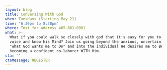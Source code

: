 ```yaml
---
layout: blog
title: Conversing With God
when: Tuesdays (Starting May 21)
time: '6:30pm to 8:30pm'
where: Text for address 405-881-0901
what: >-
  What if you could walk so closely with god that it's easy for you to hear His
  voice and know his Mind? Join us going beyond the anxious, uncertain quest for
  "what God wants me to Do" and into the individual He desires me to Be -
  becoming a confident co-laborer WITH Him. 
cta: ''
ctaMessage: REGISTER
---
```


